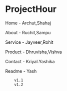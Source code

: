 # ProjectHour

Home  -    Archut,Shahaj

About -   Ruchit,Sampu

Service - Jayveer,Rohit

Product - Dhruvisha,Vishva

Contact - Kriyal.Yashika

Readme -  Yash

        v1.1
        v1.2


        
        
